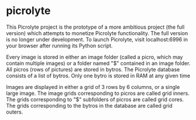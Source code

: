 # picrolyte
This Picrolyte project is the prototype of a more ambitious project (the full version) which attempts to monetize Picrolyte functionality. The full version is no longer under development. To launch Picrolyte, visit localhost:6996 in your browser after running its Python script.

Every image is stored in either an image folder (called a picro, which may contain multiple images) or a folder named "$" contained in an image folder. All picros (rows of pictures) are stored in bytros. The Picrolyte database consists of a list of bytros. Only one bytro is stored in RAM at any given time

Images are displayed in either a grid of 3 rows by 6 columns, or a single large image. The image grids corresponding to picros are called grid inners. The grids corresponding to "$" subfolders of picros are called grid cores. The grids corresponding to the bytros in the database are called grid outers.
